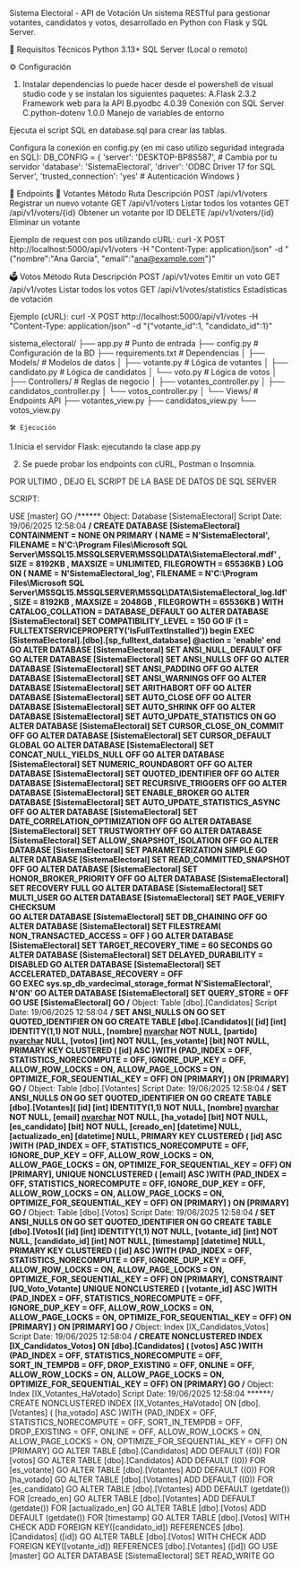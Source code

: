 Sistema Electoral - API de Votación
Un sistema RESTful para gestionar votantes, candidatos y votos, desarrollado en Python con Flask y SQL Server.

📌 Requisitos Técnicos
Python 3.13+
SQL Server (Local o remoto)

⚙️ Configuración
1. Instalar dependencias
   lo puede hacer desde el powershell de visual studio code y se instalan los siguientes paquetes:
A.Flask	2.3.2	Framework web para la API
B.pyodbc	4.0.39	Conexión con SQL Server
C.python-dotenv	1.0.0	Manejo de variables de entorno

Ejecuta el script SQL en database.sql para crear las tablas.

Configura la conexión en config.py (en mi caso utilizo seguridad integrada en SQL):
 DB_CONFIG = {
    'server': 'DESKTOP-BP8S587',  # Cambia por tu servidor
    'database': 'SistemaElectoral',
    'driver': 'ODBC Driver 17 for SQL Server',
    'trusted_connection': 'yes'  # Autenticación Windows
}

🚀 Endpoints
👥 Votantes
Método	Ruta	Descripción
POST	/api/v1/voters	Registrar un nuevo votante
GET	/api/v1/voters	Listar todos los votantes
GET	/api/v1/voters/{id}	Obtener un votante por ID
DELETE	/api/v1/voters/{id}	Eliminar un votante

Ejemplo de request con pos utilizando cURL:
curl -X POST http://localhost:5000/api/v1/voters -H "Content-Type: application/json" -d "{\"nombre\":\"Ana García\", \"email\":\"ana@example.com\"}"

🗳️ Votos
Método	Ruta	Descripción
POST	/api/v1/votes	Emitir un voto
GET	/api/v1/votes	Listar todos los votos
GET	/api/v1/votes/statistics	Estadísticas de votación

Ejemplo (cURL):
curl -X POST http://localhost:5000/api/v1/votes -H "Content-Type: application/json" -d "{\"votante_id\":1, \"candidato_id\":1}"

sistema_electoral/
├── app.py                  # Punto de entrada
├── config.py               # Configuración de la BD
├── requirements.txt        # Dependencias
│
├── Models/                 # Modelos de datos
│   ├── votante.py          # Lógica de votantes
│   ├── candidato.py        # Lógica de candidatos
│   └── voto.py             # Lógica de votos
│
├── Controllers/            # Reglas de negocio
│   ├── votantes_controller.py
│   ├── candidatos_controller.py
│   └── votos_controller.py
│
└── Views/                  # Endpoints API
    ├── votantes_view.py
    ├── candidatos_view.py
    └── votos_view.py



    🛠️ Ejecución
1.Inicia el servidor Flask:
 ejecutando la clase app.py

2. Se puede probar los endpoints con cURL, Postman o Insomnia.


POR ULTIMO , DEJO EL SCRIPT DE LA BASE DE DATOS DE SQL SERVER

SCRIPT:

USE [master]
GO
/****** Object:  Database [SistemaElectoral]    Script Date: 19/06/2025 12:58:04 ******/
CREATE DATABASE [SistemaElectoral]
 CONTAINMENT = NONE
 ON  PRIMARY 
( NAME = N'SistemaElectoral', FILENAME = N'C:\Program Files\Microsoft SQL Server\MSSQL15.MSSQLSERVER\MSSQL\DATA\SistemaElectoral.mdf' , SIZE = 8192KB , MAXSIZE = UNLIMITED, FILEGROWTH = 65536KB )
 LOG ON 
( NAME = N'SistemaElectoral_log', FILENAME = N'C:\Program Files\Microsoft SQL Server\MSSQL15.MSSQLSERVER\MSSQL\DATA\SistemaElectoral_log.ldf' , SIZE = 8192KB , MAXSIZE = 2048GB , FILEGROWTH = 65536KB )
 WITH CATALOG_COLLATION = DATABASE_DEFAULT
GO
ALTER DATABASE [SistemaElectoral] SET COMPATIBILITY_LEVEL = 150
GO
IF (1 = FULLTEXTSERVICEPROPERTY('IsFullTextInstalled'))
begin
EXEC [SistemaElectoral].[dbo].[sp_fulltext_database] @action = 'enable'
end
GO
ALTER DATABASE [SistemaElectoral] SET ANSI_NULL_DEFAULT OFF 
GO
ALTER DATABASE [SistemaElectoral] SET ANSI_NULLS OFF 
GO
ALTER DATABASE [SistemaElectoral] SET ANSI_PADDING OFF 
GO
ALTER DATABASE [SistemaElectoral] SET ANSI_WARNINGS OFF 
GO
ALTER DATABASE [SistemaElectoral] SET ARITHABORT OFF 
GO
ALTER DATABASE [SistemaElectoral] SET AUTO_CLOSE OFF 
GO
ALTER DATABASE [SistemaElectoral] SET AUTO_SHRINK OFF 
GO
ALTER DATABASE [SistemaElectoral] SET AUTO_UPDATE_STATISTICS ON 
GO
ALTER DATABASE [SistemaElectoral] SET CURSOR_CLOSE_ON_COMMIT OFF 
GO
ALTER DATABASE [SistemaElectoral] SET CURSOR_DEFAULT  GLOBAL 
GO
ALTER DATABASE [SistemaElectoral] SET CONCAT_NULL_YIELDS_NULL OFF 
GO
ALTER DATABASE [SistemaElectoral] SET NUMERIC_ROUNDABORT OFF 
GO
ALTER DATABASE [SistemaElectoral] SET QUOTED_IDENTIFIER OFF 
GO
ALTER DATABASE [SistemaElectoral] SET RECURSIVE_TRIGGERS OFF 
GO
ALTER DATABASE [SistemaElectoral] SET  ENABLE_BROKER 
GO
ALTER DATABASE [SistemaElectoral] SET AUTO_UPDATE_STATISTICS_ASYNC OFF 
GO
ALTER DATABASE [SistemaElectoral] SET DATE_CORRELATION_OPTIMIZATION OFF 
GO
ALTER DATABASE [SistemaElectoral] SET TRUSTWORTHY OFF 
GO
ALTER DATABASE [SistemaElectoral] SET ALLOW_SNAPSHOT_ISOLATION OFF 
GO
ALTER DATABASE [SistemaElectoral] SET PARAMETERIZATION SIMPLE 
GO
ALTER DATABASE [SistemaElectoral] SET READ_COMMITTED_SNAPSHOT OFF 
GO
ALTER DATABASE [SistemaElectoral] SET HONOR_BROKER_PRIORITY OFF 
GO
ALTER DATABASE [SistemaElectoral] SET RECOVERY FULL 
GO
ALTER DATABASE [SistemaElectoral] SET  MULTI_USER 
GO
ALTER DATABASE [SistemaElectoral] SET PAGE_VERIFY CHECKSUM  
GO
ALTER DATABASE [SistemaElectoral] SET DB_CHAINING OFF 
GO
ALTER DATABASE [SistemaElectoral] SET FILESTREAM( NON_TRANSACTED_ACCESS = OFF ) 
GO
ALTER DATABASE [SistemaElectoral] SET TARGET_RECOVERY_TIME = 60 SECONDS 
GO
ALTER DATABASE [SistemaElectoral] SET DELAYED_DURABILITY = DISABLED 
GO
ALTER DATABASE [SistemaElectoral] SET ACCELERATED_DATABASE_RECOVERY = OFF  
GO
EXEC sys.sp_db_vardecimal_storage_format N'SistemaElectoral', N'ON'
GO
ALTER DATABASE [SistemaElectoral] SET QUERY_STORE = OFF
GO
USE [SistemaElectoral]
GO
/****** Object:  Table [dbo].[Candidatos]    Script Date: 19/06/2025 12:58:04 ******/
SET ANSI_NULLS ON
GO
SET QUOTED_IDENTIFIER ON
GO
CREATE TABLE [dbo].[Candidatos](
	[id] [int] IDENTITY(1,1) NOT NULL,
	[nombre] [nvarchar](100) NOT NULL,
	[partido] [nvarchar](100) NULL,
	[votos] [int] NOT NULL,
	[es_votante] [bit] NOT NULL,
PRIMARY KEY CLUSTERED 
(
	[id] ASC
)WITH (PAD_INDEX = OFF, STATISTICS_NORECOMPUTE = OFF, IGNORE_DUP_KEY = OFF, ALLOW_ROW_LOCKS = ON, ALLOW_PAGE_LOCKS = ON, OPTIMIZE_FOR_SEQUENTIAL_KEY = OFF) ON [PRIMARY]
) ON [PRIMARY]
GO
/****** Object:  Table [dbo].[Votantes]    Script Date: 19/06/2025 12:58:04 ******/
SET ANSI_NULLS ON
GO
SET QUOTED_IDENTIFIER ON
GO
CREATE TABLE [dbo].[Votantes](
	[id] [int] IDENTITY(1,1) NOT NULL,
	[nombre] [nvarchar](100) NOT NULL,
	[email] [nvarchar](100) NOT NULL,
	[ha_votado] [bit] NOT NULL,
	[es_candidato] [bit] NOT NULL,
	[creado_en] [datetime] NULL,
	[actualizado_en] [datetime] NULL,
PRIMARY KEY CLUSTERED 
(
	[id] ASC
)WITH (PAD_INDEX = OFF, STATISTICS_NORECOMPUTE = OFF, IGNORE_DUP_KEY = OFF, ALLOW_ROW_LOCKS = ON, ALLOW_PAGE_LOCKS = ON, OPTIMIZE_FOR_SEQUENTIAL_KEY = OFF) ON [PRIMARY],
UNIQUE NONCLUSTERED 
(
	[email] ASC
)WITH (PAD_INDEX = OFF, STATISTICS_NORECOMPUTE = OFF, IGNORE_DUP_KEY = OFF, ALLOW_ROW_LOCKS = ON, ALLOW_PAGE_LOCKS = ON, OPTIMIZE_FOR_SEQUENTIAL_KEY = OFF) ON [PRIMARY]
) ON [PRIMARY]
GO
/****** Object:  Table [dbo].[Votos]    Script Date: 19/06/2025 12:58:04 ******/
SET ANSI_NULLS ON
GO
SET QUOTED_IDENTIFIER ON
GO
CREATE TABLE [dbo].[Votos](
	[id] [int] IDENTITY(1,1) NOT NULL,
	[votante_id] [int] NOT NULL,
	[candidato_id] [int] NOT NULL,
	[timestamp] [datetime] NULL,
PRIMARY KEY CLUSTERED 
(
	[id] ASC
)WITH (PAD_INDEX = OFF, STATISTICS_NORECOMPUTE = OFF, IGNORE_DUP_KEY = OFF, ALLOW_ROW_LOCKS = ON, ALLOW_PAGE_LOCKS = ON, OPTIMIZE_FOR_SEQUENTIAL_KEY = OFF) ON [PRIMARY],
 CONSTRAINT [UQ_Voto_Votante] UNIQUE NONCLUSTERED 
(
	[votante_id] ASC
)WITH (PAD_INDEX = OFF, STATISTICS_NORECOMPUTE = OFF, IGNORE_DUP_KEY = OFF, ALLOW_ROW_LOCKS = ON, ALLOW_PAGE_LOCKS = ON, OPTIMIZE_FOR_SEQUENTIAL_KEY = OFF) ON [PRIMARY]
) ON [PRIMARY]
GO
/****** Object:  Index [IX_Candidatos_Votos]    Script Date: 19/06/2025 12:58:04 ******/
CREATE NONCLUSTERED INDEX [IX_Candidatos_Votos] ON [dbo].[Candidatos]
(
	[votos] ASC
)WITH (PAD_INDEX = OFF, STATISTICS_NORECOMPUTE = OFF, SORT_IN_TEMPDB = OFF, DROP_EXISTING = OFF, ONLINE = OFF, ALLOW_ROW_LOCKS = ON, ALLOW_PAGE_LOCKS = ON, OPTIMIZE_FOR_SEQUENTIAL_KEY = OFF) ON [PRIMARY]
GO
/****** Object:  Index [IX_Votantes_HaVotado]    Script Date: 19/06/2025 12:58:04 ******/
CREATE NONCLUSTERED INDEX [IX_Votantes_HaVotado] ON [dbo].[Votantes]
(
	[ha_votado] ASC
)WITH (PAD_INDEX = OFF, STATISTICS_NORECOMPUTE = OFF, SORT_IN_TEMPDB = OFF, DROP_EXISTING = OFF, ONLINE = OFF, ALLOW_ROW_LOCKS = ON, ALLOW_PAGE_LOCKS = ON, OPTIMIZE_FOR_SEQUENTIAL_KEY = OFF) ON [PRIMARY]
GO
ALTER TABLE [dbo].[Candidatos] ADD  DEFAULT ((0)) FOR [votos]
GO
ALTER TABLE [dbo].[Candidatos] ADD  DEFAULT ((0)) FOR [es_votante]
GO
ALTER TABLE [dbo].[Votantes] ADD  DEFAULT ((0)) FOR [ha_votado]
GO
ALTER TABLE [dbo].[Votantes] ADD  DEFAULT ((0)) FOR [es_candidato]
GO
ALTER TABLE [dbo].[Votantes] ADD  DEFAULT (getdate()) FOR [creado_en]
GO
ALTER TABLE [dbo].[Votantes] ADD  DEFAULT (getdate()) FOR [actualizado_en]
GO
ALTER TABLE [dbo].[Votos] ADD  DEFAULT (getdate()) FOR [timestamp]
GO
ALTER TABLE [dbo].[Votos]  WITH CHECK ADD FOREIGN KEY([candidato_id])
REFERENCES [dbo].[Candidatos] ([id])
GO
ALTER TABLE [dbo].[Votos]  WITH CHECK ADD FOREIGN KEY([votante_id])
REFERENCES [dbo].[Votantes] ([id])
GO
USE [master]
GO
ALTER DATABASE [SistemaElectoral] SET  READ_WRITE 
GO

